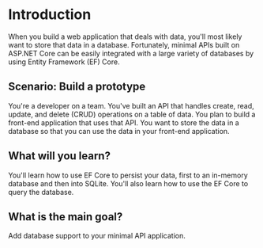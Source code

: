 # Introduction
When you build a web application that deals with data, you'll most likely want to store that data in a database. Fortunately, minimal APIs built on ASP.NET Core can be easily integrated with 
a large variety of databases by using Entity Framework (EF) Core.

## Scenario: Build a prototype
You're a developer on a team. You've built an API that handles create, read, update, and delete (CRUD) operations on a table of data. You plan to build a front-end application that uses that 
API. You want to store the data in a database so that you can use the data in your front-end application.

## What will you learn?
You'll learn how to use EF Core to persist your data, first to an in-memory database and then into SQLite. You'll also learn how to use the EF Core to query the database.

## What is the main goal?
Add database support to your minimal API application.
